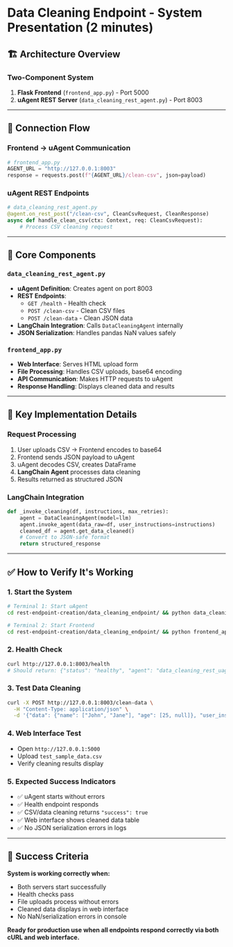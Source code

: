 # Data Cleaning Endpoint - System Presentation (2 minutes)

## 🏗️ Architecture Overview

### Two-Component System
1. **Flask Frontend** (`frontend_app.py`) - Port 5000
2. **uAgent REST Server** (`data_cleaning_rest_agent.py`) - Port 8003

---

## 🔄 Connection Flow

### Frontend → uAgent Communication
```python
# frontend_app.py
AGENT_URL = "http://127.0.0.1:8003"
response = requests.post(f"{AGENT_URL}/clean-csv", json=payload)
```

### uAgent REST Endpoints
```python
# data_cleaning_rest_agent.py
@agent.on_rest_post("/clean-csv", CleanCsvRequest, CleanResponse)
async def handle_clean_csv(ctx: Context, req: CleanCsvRequest):
    # Process CSV cleaning request
```

---

## 🧠 Core Components

### `data_cleaning_rest_agent.py`
- **uAgent Definition**: Creates agent on port 8003
- **REST Endpoints**: 
  - `GET /health` - Health check
  - `POST /clean-csv` - Clean CSV files
  - `POST /clean-data` - Clean JSON data
- **LangChain Integration**: Calls `DataCleaningAgent` internally
- **JSON Serialization**: Handles pandas NaN values safely

### `frontend_app.py`
- **Web Interface**: Serves HTML upload form
- **File Processing**: Handles CSV uploads, base64 encoding
- **API Communication**: Makes HTTP requests to uAgent
- **Response Handling**: Displays cleaned data and results

---

## 🔧 Key Implementation Details

### Request Processing
1. User uploads CSV → Frontend encodes to base64
2. Frontend sends JSON payload to uAgent
3. uAgent decodes CSV, creates DataFrame
4. **LangChain Agent** processes data cleaning
5. Results returned as structured JSON

### LangChain Integration
```python
def _invoke_cleaning(df, instructions, max_retries):
    agent = DataCleaningAgent(model=llm)
    agent.invoke_agent(data_raw=df, user_instructions=instructions)
    cleaned_df = agent.get_data_cleaned()
    # Convert to JSON-safe format
    return structured_response
```

---

## ✅ How to Verify It's Working

### 1. Start the System
```bash
# Terminal 1: Start uAgent
cd rest-endpoint-creation/data_cleaning_endpoint/ && python data_cleaning_rest_agent.py

# Terminal 2: Start Frontend  
cd rest-endpoint-creation/data_cleaning_endpoint/ && python frontend_app.py
```

### 2. Health Check
```bash
curl http://127.0.0.1:8003/health
# Should return: {"status": "healthy", "agent": "data_cleaning_rest_uagent"}
```

### 3. Test Data Cleaning
```bash
curl -X POST http://127.0.0.1:8003/clean-data \
  -H "Content-Type: application/json" \
  -d '{"data": {"name": ["John", "Jane"], "age": [25, null]}, "user_instructions": "Fill missing values"}'
```

### 4. Web Interface Test
- Open `http://127.0.0.1:5000`
- Upload `test_sample_data.csv`
- Verify cleaning results display

### 5. Expected Success Indicators
- ✅ uAgent starts without errors
- ✅ Health endpoint responds
- ✅ CSV/data cleaning returns `"success": true`
- ✅ Web interface shows cleaned data table
- ✅ No JSON serialization errors in logs

---

## 🎯 Success Criteria

**System is working correctly when:**
- Both servers start successfully
- Health checks pass
- File uploads process without errors
- Cleaned data displays in web interface
- No NaN/serialization errors in console

**Ready for production use when all endpoints respond correctly via both cURL and web interface.**
